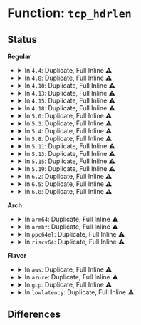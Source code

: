 # Function: <code>tcp_hdrlen</code>

## Status
<b>Regular</b>
<ul>
<li>
<details>
<summary>In <code>4.4</code>: Duplicate, Full Inline ⚠️</summary>

**Collision:** Static Duplication

**Inline:** Full

**Transformation:** False

**Instances:**

```
In net/core/skbuff.c (ffffffff8170539a)
Location: include/linux/tcp.h:32
Inline: True
Inline callers:
  - net/core/skbuff.c:skb_gso_transport_seglen
```
```
In net/core/dev.c (ffffffff8171ce8b)
Location: include/linux/tcp.h:32
Inline: True
Inline callers:
  - net/core/dev.c:__dev_queue_xmit
```
```
In net/core/tso.c (ffffffff817340cd)
Location: include/linux/tcp.h:32
Inline: True
Inline callers:
  - net/core/tso.c:tso_build_hdr
  - net/core/tso.c:tso_build_hdr
  - net/core/tso.c:tso_start
```
```
In net/ipv4/tcp_input.c (ffffffff8176e114)
Location: include/linux/tcp.h:32
Inline: True
Inline callers:
  - net/ipv4/tcp_input.c:tcp_conn_request
```
```
In net/ipv4/tcp_ipv4.c (ffffffff8177d0ec)
Location: include/linux/tcp.h:32
Inline: True
```
```
In net/ipv4/tcp_fastopen.c (ffffffff81782aa0)
Location: include/linux/tcp.h:32
Inline: True
Inline callers:
  - net/ipv4/tcp_fastopen.c:tcp_try_fastopen
```
</details>
</li>
<li>
<details>
<summary>In <code>4.8</code>: Duplicate, Full Inline ⚠️</summary>

**Collision:** Static Duplication

**Inline:** Full

**Transformation:** False

**Instances:**

```
In net/core/skbuff.c (ffffffff8176bf6c)
Location: include/linux/tcp.h:37
Inline: True
Inline callers:
  - net/core/skbuff.c:skb_gso_transport_seglen
```
```
In net/core/dev.c (ffffffff817855d0)
Location: include/linux/tcp.h:37
Inline: True
Inline callers:
  - net/core/dev.c:__dev_queue_xmit
```
```
In net/core/tso.c (ffffffff8179fd1c)
Location: include/linux/tcp.h:37
Inline: True
Inline callers:
  - net/core/tso.c:tso_start
  - net/core/tso.c:tso_build_hdr
  - net/core/tso.c:tso_build_hdr
```
```
In net/ipv4/tcp_input.c (ffffffff817dc531)
Location: include/linux/tcp.h:37
Inline: True
Inline callers:
  - net/ipv4/tcp_input.c:tcp_conn_request
```
```
In net/ipv4/tcp_ipv4.c (ffffffff817ec048)
Location: include/linux/tcp.h:37
Inline: True
Inline callers:
  - net/ipv4/tcp_ipv4.c:tcp_v4_rcv
```
```
In net/ipv4/tcp_minisocks.c (ffffffff817ec781)
Location: include/linux/tcp.h:37
Inline: True
Inline callers:
  - net/ipv4/tcp_minisocks.c:tcp_child_process
```
```
In net/ipv4/tcp_fastopen.c (ffffffff817efc27)
Location: include/linux/tcp.h:37
Inline: True
```
```
In net/ipv6/tcp_ipv6.c (ffffffff81860bf0)
Location: include/linux/tcp.h:37
Inline: True
Inline callers:
  - net/ipv6/tcp_ipv6.c:tcp_v6_rcv
```
</details>
</li>
<li>
<details>
<summary>In <code>4.10</code>: Duplicate, Full Inline ⚠️</summary>

**Collision:** Static Duplication

**Inline:** Full

**Transformation:** False

**Instances:**

```
In net/core/skbuff.c (ffffffff8179914c)
Location: include/linux/tcp.h:38
Inline: True
Inline callers:
  - net/core/skbuff.c:skb_gso_transport_seglen
```
```
In net/core/dev.c (ffffffff817b2be0)
Location: include/linux/tcp.h:38
Inline: True
Inline callers:
  - net/core/dev.c:__dev_queue_xmit
```
```
In net/core/tso.c (ffffffff817ce6ec)
Location: include/linux/tcp.h:38
Inline: True
Inline callers:
  - net/core/tso.c:tso_start
  - net/core/tso.c:tso_build_hdr
  - net/core/tso.c:tso_build_hdr
```
```
In net/ipv4/tcp_input.c (ffffffff8180c5ff)
Location: include/linux/tcp.h:38
Inline: True
Inline callers:
  - net/ipv4/tcp_input.c:tcp_conn_request
```
```
In net/ipv4/tcp_ipv4.c (ffffffff8181c9d0)
Location: include/linux/tcp.h:38
Inline: True
Inline callers:
  - net/ipv4/tcp_ipv4.c:tcp_v4_rcv
```
```
In net/ipv4/tcp_minisocks.c (ffffffff8181d071)
Location: include/linux/tcp.h:38
Inline: True
Inline callers:
  - net/ipv4/tcp_minisocks.c:tcp_child_process
```
```
In net/ipv4/tcp_fastopen.c (ffffffff81820637)
Location: include/linux/tcp.h:38
Inline: True
```
```
In net/ipv6/tcp_ipv6.c (ffffffff81892bbc)
Location: include/linux/tcp.h:38
Inline: True
Inline callers:
  - net/ipv6/tcp_ipv6.c:tcp_v6_rcv
```
</details>
</li>
<li>
<details>
<summary>In <code>4.13</code>: Duplicate, Full Inline ⚠️</summary>

**Collision:** Static Duplication

**Inline:** Full

**Transformation:** False

**Instances:**

```
In net/core/skbuff.c (ffffffff817b7722)
Location: include/linux/tcp.h:38
Inline: True
Inline callers:
  - net/core/skbuff.c:skb_gso_transport_seglen
```
```
In net/core/dev.c (ffffffff817d03ef)
Location: include/linux/tcp.h:38
Inline: True
Inline callers:
  - net/core/dev.c:__dev_queue_xmit
```
```
In net/core/tso.c (ffffffff817edb9c)
Location: include/linux/tcp.h:38
Inline: True
Inline callers:
  - net/core/tso.c:tso_start
  - net/core/tso.c:tso_build_hdr
  - net/core/tso.c:tso_build_hdr
```
```
In net/ipv4/tcp_input.c (ffffffff8182c53b)
Location: include/linux/tcp.h:38
Inline: True
Inline callers:
  - net/ipv4/tcp_input.c:tcp_conn_request
```
```
In net/ipv4/tcp_ipv4.c (ffffffff8183d1c5)
Location: include/linux/tcp.h:38
Inline: True
Inline callers:
  - net/ipv4/tcp_ipv4.c:tcp_v4_rcv
```
```
In net/ipv4/tcp_minisocks.c (ffffffff8183d88d)
Location: include/linux/tcp.h:38
Inline: True
Inline callers:
  - net/ipv4/tcp_minisocks.c:tcp_child_process
```
```
In net/ipv4/tcp_fastopen.c (ffffffff81840b47)
Location: include/linux/tcp.h:38
Inline: True
```
```
In net/ipv6/tcp_ipv6.c (ffffffff818b91a9)
Location: include/linux/tcp.h:38
Inline: True
Inline callers:
  - net/ipv6/tcp_ipv6.c:tcp_v6_rcv
```
</details>
</li>
<li>
<details>
<summary>In <code>4.15</code>: Duplicate, Full Inline ⚠️</summary>

**Collision:** Static Duplication

**Inline:** Full

**Transformation:** False

**Instances:**

```
In net/core/skbuff.c (ffffffff8182fde2)
Location: include/linux/tcp.h:38
Inline: True
Inline callers:
  - net/core/skbuff.c:skb_gso_transport_seglen
```
```
In net/core/tso.c (ffffffff81869ddc)
Location: include/linux/tcp.h:38
Inline: True
Inline callers:
  - net/core/tso.c:tso_start
  - net/core/tso.c:tso_build_hdr
  - net/core/tso.c:tso_build_hdr
```
```
In net/ipv4/tcp_input.c (ffffffff818ab40e)
Location: include/linux/tcp.h:38
Inline: True
Inline callers:
  - net/ipv4/tcp_input.c:tcp_conn_request
```
```
In net/ipv4/tcp_ipv4.c (ffffffff818bc9b0)
Location: include/linux/tcp.h:38
Inline: True
Inline callers:
  - net/ipv4/tcp_ipv4.c:tcp_v4_rcv
```
```
In net/ipv4/tcp_minisocks.c (ffffffff818bcf9d)
Location: include/linux/tcp.h:38
Inline: True
Inline callers:
  - net/ipv4/tcp_minisocks.c:tcp_child_process
```
```
In net/ipv4/tcp_fastopen.c (ffffffff818c02b7)
Location: include/linux/tcp.h:38
Inline: True
```
```
In net/ipv6/tcp_ipv6.c (ffffffff8193c0f5)
Location: include/linux/tcp.h:38
Inline: True
Inline callers:
  - net/ipv6/tcp_ipv6.c:tcp_v6_rcv
```
</details>
</li>
<li>
<details>
<summary>In <code>4.18</code>: Duplicate, Full Inline ⚠️</summary>

**Collision:** Static Duplication

**Inline:** Full

**Transformation:** False

**Instances:**

```
In net/core/skbuff.c (ffffffff8187a462)
Location: include/linux/tcp.h:38
Inline: True
Inline callers:
  - net/core/skbuff.c:skb_gso_transport_seglen
```
```
In net/core/tso.c (ffffffff818b9aa9)
Location: include/linux/tcp.h:38
Inline: True
Inline callers:
  - net/core/tso.c:tso_start
  - net/core/tso.c:tso_build_hdr
  - net/core/tso.c:tso_build_hdr
```
```
In net/ipv4/tcp_input.c (ffffffff8190085e)
Location: include/linux/tcp.h:38
Inline: True
Inline callers:
  - net/ipv4/tcp_input.c:tcp_conn_request
```
```
In net/ipv4/tcp_ipv4.c (ffffffff819124ef)
Location: include/linux/tcp.h:38
Inline: True
Inline callers:
  - net/ipv4/tcp_ipv4.c:tcp_v4_rcv
```
```
In net/ipv4/tcp_minisocks.c (ffffffff81912dfe)
Location: include/linux/tcp.h:38
Inline: True
Inline callers:
  - net/ipv4/tcp_minisocks.c:tcp_child_process
```
```
In net/ipv4/tcp_fastopen.c (ffffffff81915e1c)
Location: include/linux/tcp.h:38
Inline: True
```
```
In net/ipv6/tcp_ipv6.c (ffffffff819954e6)
Location: include/linux/tcp.h:38
Inline: True
Inline callers:
  - net/ipv6/tcp_ipv6.c:tcp_v6_rcv
```
</details>
</li>
<li>
<details>
<summary>In <code>5.0</code>: Duplicate, Full Inline ⚠️</summary>

**Collision:** Static Duplication

**Inline:** Full

**Transformation:** False

**Instances:**

```
In net/core/skbuff.c (ffffffff8189b072)
Location: include/linux/tcp.h:38
Inline: True
Inline callers:
  - net/core/skbuff.c:skb_gso_transport_seglen
```
```
In net/core/tso.c (ffffffff818e0869)
Location: include/linux/tcp.h:38
Inline: True
Inline callers:
  - net/core/tso.c:tso_start
  - net/core/tso.c:tso_build_hdr
  - net/core/tso.c:tso_build_hdr
```
```
In net/ipv4/tcp_input.c (ffffffff8192ed24)
Location: include/linux/tcp.h:38
Inline: True
Inline callers:
  - net/ipv4/tcp_input.c:tcp_conn_request
```
```
In net/ipv4/tcp_ipv4.c (ffffffff81940cc9)
Location: include/linux/tcp.h:38
Inline: True
Inline callers:
  - net/ipv4/tcp_ipv4.c:tcp_v4_rcv
```
```
In net/ipv4/tcp_minisocks.c (ffffffff819415be)
Location: include/linux/tcp.h:38
Inline: True
Inline callers:
  - net/ipv4/tcp_minisocks.c:tcp_child_process
```
```
In net/ipv4/tcp_fastopen.c (ffffffff819445c9)
Location: include/linux/tcp.h:38
Inline: True
```
```
In net/ipv6/tcp_ipv6.c (ffffffff819cbdcb)
Location: include/linux/tcp.h:38
Inline: True
Inline callers:
  - net/ipv6/tcp_ipv6.c:tcp_v6_rcv
```
</details>
</li>
<li>
<details>
<summary>In <code>5.3</code>: Duplicate, Full Inline ⚠️</summary>

**Collision:** Static Duplication

**Inline:** Full

**Transformation:** False

**Instances:**

```
In net/core/skbuff.c (ffffffff818e5752)
Location: include/linux/tcp.h:34
Inline: True
Inline callers:
  - net/core/skbuff.c:skb_gso_transport_seglen
```
```
In net/core/tso.c (ffffffff8192eef9)
Location: include/linux/tcp.h:34
Inline: True
Inline callers:
  - net/core/tso.c:tso_start
  - net/core/tso.c:tso_build_hdr
  - net/core/tso.c:tso_build_hdr
```
```
In net/ipv4/tcp_input.c (ffffffff8198deeb)
Location: include/linux/tcp.h:34
Inline: True
Inline callers:
  - net/ipv4/tcp_input.c:tcp_reqsk_record_syn
```
```
In net/ipv4/tcp_ipv4.c (ffffffff819a52a3)
Location: include/linux/tcp.h:34
Inline: True
Inline callers:
  - net/ipv4/tcp_ipv4.c:tcp_v4_rcv
```
```
In net/ipv4/tcp_minisocks.c (ffffffff819a5bb8)
Location: include/linux/tcp.h:34
Inline: True
Inline callers:
  - net/ipv4/tcp_minisocks.c:tcp_child_process
```
```
In net/ipv4/tcp_fastopen.c (ffffffff819a8bb9)
Location: include/linux/tcp.h:34
Inline: True
```
```
In net/ipv6/tcp_ipv6.c (ffffffff81a3a8be)
Location: include/linux/tcp.h:34
Inline: True
Inline callers:
  - net/ipv6/tcp_ipv6.c:tcp_v6_rcv
```
</details>
</li>
<li>
<details>
<summary>In <code>5.4</code>: Duplicate, Full Inline ⚠️</summary>

**Collision:** Static Duplication

**Inline:** Full

**Transformation:** False

**Instances:**

```
In net/core/skbuff.c (ffffffff819178a2)
Location: include/linux/tcp.h:34
Inline: True
Inline callers:
  - net/core/skbuff.c:skb_gso_transport_seglen
```
```
In net/core/tso.c (ffffffff81961169)
Location: include/linux/tcp.h:34
Inline: True
Inline callers:
  - net/core/tso.c:tso_start
  - net/core/tso.c:tso_build_hdr
  - net/core/tso.c:tso_build_hdr
```
```
In net/ipv4/tcp_input.c (ffffffff819c4abb)
Location: include/linux/tcp.h:34
Inline: True
Inline callers:
  - net/ipv4/tcp_input.c:tcp_reqsk_record_syn
```
```
In net/ipv4/tcp_ipv4.c (ffffffff819dbf99)
Location: include/linux/tcp.h:34
Inline: True
Inline callers:
  - net/ipv4/tcp_ipv4.c:tcp_v4_rcv
```
```
In net/ipv4/tcp_minisocks.c (ffffffff819dc978)
Location: include/linux/tcp.h:34
Inline: True
Inline callers:
  - net/ipv4/tcp_minisocks.c:tcp_child_process
```
```
In net/ipv4/tcp_fastopen.c (ffffffff819df859)
Location: include/linux/tcp.h:34
Inline: True
```
```
In net/ipv6/tcp_ipv6.c (ffffffff81a71461)
Location: include/linux/tcp.h:34
Inline: True
Inline callers:
  - net/ipv6/tcp_ipv6.c:tcp_v6_rcv
```
</details>
</li>
<li>
<details>
<summary>In <code>5.8</code>: Duplicate, Full Inline ⚠️</summary>

**Collision:** Static Duplication

**Inline:** Full

**Transformation:** False

**Instances:**

```
In net/core/skbuff.c (ffffffff819e9ee2)
Location: include/linux/tcp.h:34
Inline: True
Inline callers:
  - net/core/skbuff.c:skb_gso_transport_seglen
```
```
In net/core/tso.c (ffffffff81a3467c)
Location: include/linux/tcp.h:34
Inline: True
Inline callers:
  - net/core/tso.c:tso_start
  - net/core/tso.c:tso_build_hdr
  - net/core/tso.c:tso_build_hdr
```
```
In net/ipv4/tcp_input.c (ffffffff81aaff77)
Location: include/linux/tcp.h:34
Inline: True
Inline callers:
  - net/ipv4/tcp_input.c:tcp_reqsk_record_syn
```
```
In net/ipv4/tcp_ipv4.c (ffffffff81ac90dc)
Location: include/linux/tcp.h:34
Inline: True
Inline callers:
  - net/ipv4/tcp_ipv4.c:tcp_v4_rcv
```
```
In net/ipv4/tcp_minisocks.c (ffffffff81ac9a48)
Location: include/linux/tcp.h:34
Inline: True
Inline callers:
  - net/ipv4/tcp_minisocks.c:tcp_child_process
```
```
In net/ipv4/tcp_fastopen.c (ffffffff81acccfb)
Location: include/linux/tcp.h:34
Inline: True
```
```
In net/ipv6/tcp_ipv6.c (ffffffff81b6ad6a)
Location: include/linux/tcp.h:34
Inline: True
Inline callers:
  - net/ipv6/tcp_ipv6.c:tcp_v6_rcv
```
</details>
</li>
<li>
<details>
<summary>In <code>5.11</code>: Duplicate, Full Inline ⚠️</summary>

**Collision:** Static Duplication

**Inline:** Full

**Transformation:** False

**Instances:**

```
In net/core/skbuff.c (ffffffff819e9c82)
Location: include/linux/tcp.h:34
Inline: True
Inline callers:
  - net/core/skbuff.c:skb_gso_transport_seglen
```
```
In net/core/filter.c (ffffffff81a2c6ea)
Location: include/linux/tcp.h:34
Inline: True
```
```
In net/core/tso.c (ffffffff81a36a49)
Location: include/linux/tcp.h:34
Inline: True
Inline callers:
  - net/core/tso.c:tso_start
```
```
In net/ipv4/tcp_input.c (ffffffff81abafc1)
Location: include/linux/tcp.h:34
Inline: True
Inline callers:
  - net/ipv4/tcp_input.c:tcp_reqsk_record_syn
  - net/ipv4/tcp_input.c:tcp_reqsk_record_syn
  - net/ipv4/tcp_input.c:tcp_init_transfer
  - net/ipv4/tcp_input.c:tcp_validate_incoming
```
```
In net/ipv4/tcp_output.c (ffffffff81ac75a3)
Location: include/linux/tcp.h:34
Inline: True
```
```
In net/ipv4/tcp_ipv4.c (ffffffff81ad507c)
Location: include/linux/tcp.h:34
Inline: True
Inline callers:
  - net/ipv4/tcp_ipv4.c:tcp_v4_rcv
```
```
In net/ipv4/tcp_minisocks.c (ffffffff81ad5998)
Location: include/linux/tcp.h:34
Inline: True
Inline callers:
  - net/ipv4/tcp_minisocks.c:tcp_child_process
```
```
In net/ipv4/tcp_fastopen.c (ffffffff81ad8cfb)
Location: include/linux/tcp.h:34
Inline: True
```
```
In net/ipv6/tcp_ipv6.c (ffffffff81b797fd)
Location: include/linux/tcp.h:34
Inline: True
Inline callers:
  - net/ipv6/tcp_ipv6.c:tcp_v6_rcv
```
</details>
</li>
<li>
<details>
<summary>In <code>5.13</code>: Duplicate, Full Inline ⚠️</summary>

**Collision:** Static Duplication

**Inline:** Full

**Transformation:** False

**Instances:**

```
In net/core/skbuff.c (ffffffff819cfdc4)
Location: include/linux/tcp.h:34
Inline: True
Inline callers:
  - net/core/skbuff.c:skb_gso_transport_seglen
```
```
In net/core/filter.c (ffffffff81a13c9a)
Location: include/linux/tcp.h:34
Inline: True
```
```
In net/core/tso.c (ffffffff81a1dbc4)
Location: include/linux/tcp.h:34
Inline: True
Inline callers:
  - net/core/tso.c:tso_start
```
```
In net/ipv4/tcp_input.c (ffffffff81aa5f81)
Location: include/linux/tcp.h:34
Inline: True
Inline callers:
  - net/ipv4/tcp_input.c:tcp_reqsk_record_syn
  - net/ipv4/tcp_input.c:tcp_reqsk_record_syn
  - net/ipv4/tcp_input.c:tcp_init_transfer
  - net/ipv4/tcp_input.c:tcp_validate_incoming
```
```
In net/ipv4/tcp_output.c (ffffffff81ab25c2)
Location: include/linux/tcp.h:34
Inline: True
```
```
In net/ipv4/tcp_ipv4.c (ffffffff81ac00fe)
Location: include/linux/tcp.h:34
Inline: True
Inline callers:
  - net/ipv4/tcp_ipv4.c:tcp_v4_rcv
```
```
In net/ipv4/tcp_minisocks.c (ffffffff81ac09f7)
Location: include/linux/tcp.h:34
Inline: True
Inline callers:
  - net/ipv4/tcp_minisocks.c:tcp_child_process
```
```
In net/ipv4/tcp_fastopen.c (ffffffff81ac3d6a)
Location: include/linux/tcp.h:34
Inline: True
```
```
In net/ipv6/tcp_ipv6.c (ffffffff81b68317)
Location: include/linux/tcp.h:34
Inline: True
Inline callers:
  - net/ipv6/tcp_ipv6.c:tcp_v6_rcv
```
</details>
</li>
<li>
<details>
<summary>In <code>5.15</code>: Duplicate, Full Inline ⚠️</summary>

**Collision:** Static Duplication

**Inline:** Full

**Transformation:** False

**Instances:**

```
In net/core/skbuff.c (ffffffff81a7f7f4)
Location: include/linux/tcp.h:34
Inline: True
Inline callers:
  - net/core/skbuff.c:skb_gso_transport_seglen
```
```
In net/core/filter.c (ffffffff81ac575a)
Location: include/linux/tcp.h:34
Inline: True
```
```
In net/core/tso.c (ffffffff81ad1664)
Location: include/linux/tcp.h:34
Inline: True
Inline callers:
  - net/core/tso.c:tso_start
```
```
In net/ipv4/tcp_input.c (ffffffff81b62361)
Location: include/linux/tcp.h:34
Inline: True
Inline callers:
  - net/ipv4/tcp_input.c:tcp_reqsk_record_syn
  - net/ipv4/tcp_input.c:tcp_reqsk_record_syn
  - net/ipv4/tcp_input.c:tcp_init_transfer
  - net/ipv4/tcp_input.c:tcp_validate_incoming
```
```
In net/ipv4/tcp_output.c (ffffffff81b6f462)
Location: include/linux/tcp.h:34
Inline: True
```
```
In net/ipv4/tcp_ipv4.c (ffffffff81b7dd6e)
Location: include/linux/tcp.h:34
Inline: True
Inline callers:
  - net/ipv4/tcp_ipv4.c:tcp_v4_rcv
```
```
In net/ipv4/tcp_minisocks.c (ffffffff81b7e3b7)
Location: include/linux/tcp.h:34
Inline: True
Inline callers:
  - net/ipv4/tcp_minisocks.c:tcp_child_process
```
```
In net/ipv4/tcp_fastopen.c (ffffffff81b823fa)
Location: include/linux/tcp.h:34
Inline: True
```
```
In net/ipv6/tcp_ipv6.c (ffffffff81c30017)
Location: include/linux/tcp.h:34
Inline: True
Inline callers:
  - net/ipv6/tcp_ipv6.c:tcp_v6_rcv
```
</details>
</li>
<li>
<details>
<summary>In <code>5.19</code>: Duplicate, Full Inline ⚠️</summary>

**Collision:** Static Duplication

**Inline:** Full

**Transformation:** False

**Instances:**

```
In net/core/skbuff.c (ffffffff81bf3c43)
Location: include/linux/tcp.h:34
Inline: True
Inline callers:
  - net/core/skbuff.c:skb_gso_transport_seglen
```
```
In net/core/filter.c (ffffffff81c4128f)
Location: include/linux/tcp.h:34
Inline: True
```
```
In net/core/tso.c (ffffffff81c4ef69)
Location: include/linux/tcp.h:34
Inline: True
Inline callers:
  - net/core/tso.c:tso_start
```
```
In net/ipv4/tcp_input.c (ffffffff81cf15f1)
Location: include/linux/tcp.h:34
Inline: True
Inline callers:
  - net/ipv4/tcp_input.c:tcp_reqsk_record_syn
  - net/ipv4/tcp_input.c:tcp_reqsk_record_syn
  - net/ipv4/tcp_input.c:tcp_init_transfer
  - net/ipv4/tcp_input.c:tcp_validate_incoming
```
```
In net/ipv4/tcp_output.c (ffffffff81cfeb12)
Location: include/linux/tcp.h:34
Inline: True
```
```
In net/ipv4/tcp_ipv4.c (ffffffff81d0dd7f)
Location: include/linux/tcp.h:34
Inline: True
Inline callers:
  - net/ipv4/tcp_ipv4.c:tcp_v4_rcv
```
```
In net/ipv4/tcp_minisocks.c (ffffffff81d0e335)
Location: include/linux/tcp.h:34
Inline: True
Inline callers:
  - net/ipv4/tcp_minisocks.c:tcp_child_process
```
```
In net/ipv4/tcp_fastopen.c (ffffffff81d128fa)
Location: include/linux/tcp.h:34
Inline: True
```
```
In net/ipv6/tcp_ipv6.c (ffffffff81dcd3c8)
Location: include/linux/tcp.h:34
Inline: True
Inline callers:
  - net/ipv6/tcp_ipv6.c:tcp_v6_rcv
```
</details>
</li>
<li>
<details>
<summary>In <code>6.2</code>: Duplicate, Full Inline ⚠️</summary>

**Collision:** Static Duplication

**Inline:** Full

**Transformation:** False

**Instances:**

```
In net/core/skbuff.c (ffffffff81da19a3)
Location: include/linux/tcp.h:34
Inline: True
Inline callers:
  - net/core/skbuff.c:skb_gso_transport_seglen
```
```
In net/core/filter.c (ffffffff81df69ef)
Location: include/linux/tcp.h:34
Inline: True
```
```
In net/core/tso.c (ffffffff81e04019)
Location: include/linux/tcp.h:34
Inline: True
Inline callers:
  - net/core/tso.c:tso_start
```
```
In net/ipv4/tcp_input.c (ffffffff81eb5df1)
Location: include/linux/tcp.h:34
Inline: True
Inline callers:
  - net/ipv4/tcp_input.c:tcp_reqsk_record_syn
  - net/ipv4/tcp_input.c:tcp_reqsk_record_syn
  - net/ipv4/tcp_input.c:tcp_init_transfer
  - net/ipv4/tcp_input.c:tcp_validate_incoming
```
```
In net/ipv4/tcp_output.c (ffffffff81ec3a42)
Location: include/linux/tcp.h:34
Inline: True
```
```
In net/ipv4/tcp_ipv4.c (ffffffff81ed372b)
Location: include/linux/tcp.h:34
Inline: True
Inline callers:
  - net/ipv4/tcp_ipv4.c:tcp_v4_rcv
```
```
In net/ipv4/tcp_minisocks.c (ffffffff81ed3de5)
Location: include/linux/tcp.h:34
Inline: True
Inline callers:
  - net/ipv4/tcp_minisocks.c:tcp_child_process
```
```
In net/ipv4/tcp_fastopen.c (ffffffff81ed873a)
Location: include/linux/tcp.h:34
Inline: True
```
```
In net/ipv6/tcp_ipv6.c (ffffffff81f9e4ae)
Location: include/linux/tcp.h:34
Inline: True
Inline callers:
  - net/ipv6/tcp_ipv6.c:tcp_v6_rcv
```
</details>
</li>
<li>
<details>
<summary>In <code>6.5</code>: Duplicate, Full Inline ⚠️</summary>

**Collision:** Static Duplication

**Inline:** Full

**Transformation:** False

**Instances:**

```
In net/core/filter.c (ffffffff81e6869f)
Location: include/linux/tcp.h:34
Inline: True
```
```
In net/core/tso.c (ffffffff81e768b8)
Location: include/linux/tcp.h:34
Inline: True
Inline callers:
  - net/core/tso.c:tso_start
```
```
In net/core/gso.c (ffffffff81e7d463)
Location: include/linux/tcp.h:34
Inline: True
Inline callers:
  - net/core/gso.c:skb_gso_transport_seglen
```
```
In net/ipv4/tcp_input.c (ffffffff81f14211)
Location: include/linux/tcp.h:34
Inline: True
Inline callers:
  - net/ipv4/tcp_input.c:tcp_reqsk_record_syn
  - net/ipv4/tcp_input.c:tcp_reqsk_record_syn
  - net/ipv4/tcp_input.c:tcp_init_transfer
  - net/ipv4/tcp_input.c:tcp_validate_incoming
```
```
In net/ipv4/tcp_output.c (ffffffff81f21c82)
Location: include/linux/tcp.h:34
Inline: True
```
```
In net/ipv4/tcp_ipv4.c (ffffffff81f32437)
Location: include/linux/tcp.h:34
Inline: True
Inline callers:
  - net/ipv4/tcp_ipv4.c:tcp_v4_rcv
```
```
In net/ipv4/tcp_minisocks.c (ffffffff81f32dd9)
Location: include/linux/tcp.h:34
Inline: True
Inline callers:
  - net/ipv4/tcp_minisocks.c:tcp_child_process
```
```
In net/ipv4/tcp_fastopen.c (ffffffff81f3784a)
Location: include/linux/tcp.h:34
Inline: True
```
```
In net/ipv6/tcp_ipv6.c (ffffffff81ffef54)
Location: include/linux/tcp.h:34
Inline: True
Inline callers:
  - net/ipv6/tcp_ipv6.c:tcp_v6_rcv
```
</details>
</li>
<li>
<details>
<summary>In <code>6.8</code>: Duplicate, Full Inline ⚠️</summary>

**Collision:** Static Duplication

**Inline:** Full

**Transformation:** False

**Instances:**

```
In net/core/filter.c (ffffffff81f2786f)
Location: include/linux/tcp.h:34
Inline: True
```
```
In net/core/tso.c (ffffffff81f3687b)
Location: include/linux/tcp.h:34
Inline: True
Inline callers:
  - net/core/tso.c:tso_start
```
```
In net/core/gso.c (ffffffff81f3e3e3)
Location: include/linux/tcp.h:34
Inline: True
Inline callers:
  - net/core/gso.c:skb_gso_transport_seglen
```
```
In net/ipv4/tcp_input.c (ffffffff81fd86f1)
Location: include/linux/tcp.h:34
Inline: True
Inline callers:
  - net/ipv4/tcp_input.c:tcp_reqsk_record_syn
  - net/ipv4/tcp_input.c:tcp_reqsk_record_syn
  - net/ipv4/tcp_input.c:tcp_init_transfer
  - net/ipv4/tcp_input.c:tcp_validate_incoming
```
```
In net/ipv4/tcp_output.c (ffffffff81fe5c22)
Location: include/linux/tcp.h:34
Inline: True
```
```
In net/ipv4/tcp_ipv4.c (ffffffff81ff8402)
Location: include/linux/tcp.h:34
Inline: True
Inline callers:
  - net/ipv4/tcp_ipv4.c:tcp_v4_rcv
```
```
In net/ipv4/tcp_minisocks.c (ffffffff81ff8f29)
Location: include/linux/tcp.h:34
Inline: True
Inline callers:
  - net/ipv4/tcp_minisocks.c:tcp_child_process
```
```
In net/ipv4/tcp_fastopen.c (ffffffff81ffd91a)
Location: include/linux/tcp.h:34
Inline: True
```
```
In net/ipv6/tcp_ipv6.c (ffffffff820cdc91)
Location: include/linux/tcp.h:34
Inline: True
Inline callers:
  - net/ipv6/tcp_ipv6.c:tcp_v6_rcv
```
</details>
</li>
</ul>
<b>Arch</b>
<ul>
<li>
<details>
<summary>In <code>arm64</code>: Duplicate, Full Inline ⚠️</summary>

**Collision:** Static Duplication

**Inline:** Full

**Transformation:** False

**Instances:**

```
In drivers/net/ethernet/freescale/fec_main.c (ffff8000109eb5ec)
Location: include/linux/tcp.h:34
Inline: True
Inline callers:
  - drivers/net/ethernet/freescale/fec_main.c:fec_enet_txq_submit_tso
  - drivers/net/ethernet/freescale/fec_main.c:fec_enet_txq_submit_tso
```
```
In net/core/skbuff.c (ffff800010bb0c44)
Location: include/linux/tcp.h:34
Inline: True
Inline callers:
  - net/core/skbuff.c:skb_gso_transport_seglen
```
```
In net/core/tso.c (ffff800010c04a3c)
Location: include/linux/tcp.h:34
Inline: True
Inline callers:
  - net/core/tso.c:tso_start
  - net/core/tso.c:tso_build_hdr
  - net/core/tso.c:tso_build_hdr
```
```
In net/ipv4/tcp_input.c (ffff800010c7abb4)
Location: include/linux/tcp.h:34
Inline: True
Inline callers:
  - net/ipv4/tcp_input.c:tcp_conn_request
```
```
In net/ipv4/tcp_ipv4.c (ffff800010c8f244)
Location: include/linux/tcp.h:34
Inline: True
Inline callers:
  - net/ipv4/tcp_ipv4.c:tcp_v4_rcv
```
```
In net/ipv4/tcp_minisocks.c (ffff800010c8f8dc)
Location: include/linux/tcp.h:34
Inline: True
Inline callers:
  - net/ipv4/tcp_minisocks.c:tcp_child_process
```
```
In net/ipv4/tcp_fastopen.c (ffff800010c933d4)
Location: include/linux/tcp.h:34
Inline: True
```
```
In net/ipv6/tcp_ipv6.c (ffff800010d39868)
Location: include/linux/tcp.h:34
Inline: True
Inline callers:
  - net/ipv6/tcp_ipv6.c:tcp_v6_rcv
```
</details>
</li>
<li>
<details>
<summary>In <code>armhf</code>: Duplicate, Full Inline ⚠️</summary>

**Collision:** Static Duplication

**Inline:** Full

**Transformation:** False

**Instances:**

```
In drivers/net/ethernet/freescale/fec_main.c (c0acd8e8)
Location: include/linux/tcp.h:34
Inline: True
Inline callers:
  - drivers/net/ethernet/freescale/fec_main.c:fec_enet_txq_submit_tso
  - drivers/net/ethernet/freescale/fec_main.c:fec_enet_txq_submit_tso
```
```
In net/core/skbuff.c (c0ccdfcc)
Location: include/linux/tcp.h:34
Inline: True
Inline callers:
  - net/core/skbuff.c:skb_gso_transport_seglen
```
```
In net/core/tso.c (c0d1dea0)
Location: include/linux/tcp.h:34
Inline: True
Inline callers:
  - net/core/tso.c:tso_start
  - net/core/tso.c:tso_build_hdr
  - net/core/tso.c:tso_build_hdr
```
```
In net/ipv4/tcp_input.c (c0d88234)
Location: include/linux/tcp.h:34
Inline: True
Inline callers:
  - net/ipv4/tcp_input.c:tcp_conn_request
```
```
In net/ipv4/tcp_ipv4.c (c0d9e184)
Location: include/linux/tcp.h:34
Inline: True
Inline callers:
  - net/ipv4/tcp_ipv4.c:tcp_v4_rcv
```
```
In net/ipv4/tcp_minisocks.c (c0d9e99c)
Location: include/linux/tcp.h:34
Inline: True
Inline callers:
  - net/ipv4/tcp_minisocks.c:tcp_child_process
```
```
In net/ipv4/tcp_fastopen.c (c0da1bcc)
Location: include/linux/tcp.h:34
Inline: True
```
```
In net/ipv6/tcp_ipv6.c (c0e3c378)
Location: include/linux/tcp.h:34
Inline: True
Inline callers:
  - net/ipv6/tcp_ipv6.c:tcp_v6_rcv
```
</details>
</li>
<li>
<details>
<summary>In <code>ppc64el</code>: Duplicate, Full Inline ⚠️</summary>

**Collision:** Static Duplication

**Inline:** Full

**Transformation:** False

**Instances:**

```
In net/core/skbuff.c (c000000000c86e58)
Location: include/linux/tcp.h:34
Inline: True
Inline callers:
  - net/core/skbuff.c:skb_gso_transport_seglen
```
```
In net/core/tso.c (c000000000cee9e8)
Location: include/linux/tcp.h:34
Inline: True
Inline callers:
  - net/core/tso.c:tso_start
  - net/core/tso.c:tso_build_hdr
  - net/core/tso.c:tso_build_hdr
```
```
In net/ipv4/tcp_input.c (c000000000d7f930)
Location: include/linux/tcp.h:34
Inline: True
Inline callers:
  - net/ipv4/tcp_input.c:tcp_reqsk_record_syn
```
```
In net/ipv4/tcp_ipv4.c (c000000000d9dec8)
Location: include/linux/tcp.h:34
Inline: True
Inline callers:
  - net/ipv4/tcp_ipv4.c:tcp_v4_rcv
```
```
In net/ipv4/tcp_minisocks.c (c000000000d9e8f4)
Location: include/linux/tcp.h:34
Inline: True
Inline callers:
  - net/ipv4/tcp_minisocks.c:tcp_child_process
```
```
In net/ipv4/tcp_fastopen.c (c000000000da3610)
Location: include/linux/tcp.h:34
Inline: True
```
```
In net/ipv6/tcp_ipv6.c (c000000000e6cf48)
Location: include/linux/tcp.h:34
Inline: True
Inline callers:
  - net/ipv6/tcp_ipv6.c:tcp_v6_rcv
```
</details>
</li>
<li>
<details>
<summary>In <code>riscv64</code>: Duplicate, Full Inline ⚠️</summary>

**Collision:** Static Duplication

**Inline:** Full

**Transformation:** False

**Instances:**

```
In net/core/skbuff.c (ffffffe000741df6)
Location: include/linux/tcp.h:34
Inline: True
Inline callers:
  - net/core/skbuff.c:skb_gso_transport_seglen
```
```
In net/core/tso.c (ffffffe000783626)
Location: include/linux/tcp.h:34
Inline: True
Inline callers:
  - net/core/tso.c:tso_start
  - net/core/tso.c:tso_build_hdr
  - net/core/tso.c:tso_build_hdr
```
```
In net/ipv4/tcp_input.c (ffffffe0007de5b2)
Location: include/linux/tcp.h:34
Inline: True
Inline callers:
  - net/ipv4/tcp_input.c:tcp_conn_request
```
```
In net/ipv4/tcp_ipv4.c (ffffffe0007ef3d2)
Location: include/linux/tcp.h:34
Inline: True
Inline callers:
  - net/ipv4/tcp_ipv4.c:tcp_v4_rcv
```
```
In net/ipv4/tcp_minisocks.c (ffffffe0007efc04)
Location: include/linux/tcp.h:34
Inline: True
Inline callers:
  - net/ipv4/tcp_minisocks.c:tcp_child_process
```
```
In net/ipv4/tcp_fastopen.c (ffffffe0007f2914)
Location: include/linux/tcp.h:34
Inline: True
```
```
In net/ipv6/tcp_ipv6.c (ffffffe000876af8)
Location: include/linux/tcp.h:34
Inline: True
Inline callers:
  - net/ipv6/tcp_ipv6.c:tcp_v6_rcv
```
</details>
</li>
</ul>
<b>Flavor</b>
<ul>
<li>
<details>
<summary>In <code>aws</code>: Duplicate, Full Inline ⚠️</summary>

**Collision:** Static Duplication

**Inline:** Full

**Transformation:** False

**Instances:**

```
In net/core/skbuff.c (ffffffff818b78a2)
Location: include/linux/tcp.h:34
Inline: True
Inline callers:
  - net/core/skbuff.c:skb_gso_transport_seglen
```
```
In net/core/tso.c (ffffffff81901139)
Location: include/linux/tcp.h:34
Inline: True
Inline callers:
  - net/core/tso.c:tso_start
  - net/core/tso.c:tso_build_hdr
  - net/core/tso.c:tso_build_hdr
```
```
In net/ipv4/tcp_input.c (ffffffff8196492b)
Location: include/linux/tcp.h:34
Inline: True
Inline callers:
  - net/ipv4/tcp_input.c:tcp_reqsk_record_syn
```
```
In net/ipv4/tcp_ipv4.c (ffffffff8197be09)
Location: include/linux/tcp.h:34
Inline: True
Inline callers:
  - net/ipv4/tcp_ipv4.c:tcp_v4_rcv
```
```
In net/ipv4/tcp_minisocks.c (ffffffff8197c7e8)
Location: include/linux/tcp.h:34
Inline: True
Inline callers:
  - net/ipv4/tcp_minisocks.c:tcp_child_process
```
```
In net/ipv4/tcp_fastopen.c (ffffffff8197f6c9)
Location: include/linux/tcp.h:34
Inline: True
```
```
In net/ipv6/tcp_ipv6.c (ffffffff81a10af1)
Location: include/linux/tcp.h:34
Inline: True
Inline callers:
  - net/ipv6/tcp_ipv6.c:tcp_v6_rcv
```
</details>
</li>
<li>
<details>
<summary>In <code>azure</code>: Duplicate, Full Inline ⚠️</summary>

**Collision:** Static Duplication

**Inline:** Full

**Transformation:** False

**Instances:**

```
In net/core/skbuff.c (ffffffff818717f2)
Location: include/linux/tcp.h:34
Inline: True
Inline callers:
  - net/core/skbuff.c:skb_gso_transport_seglen
```
```
In net/core/tso.c (ffffffff818baf69)
Location: include/linux/tcp.h:34
Inline: True
Inline callers:
  - net/core/tso.c:tso_start
  - net/core/tso.c:tso_build_hdr
  - net/core/tso.c:tso_build_hdr
```
```
In net/ipv4/tcp_input.c (ffffffff8191e41b)
Location: include/linux/tcp.h:34
Inline: True
Inline callers:
  - net/ipv4/tcp_input.c:tcp_reqsk_record_syn
```
```
In net/ipv4/tcp_ipv4.c (ffffffff819358c9)
Location: include/linux/tcp.h:34
Inline: True
Inline callers:
  - net/ipv4/tcp_ipv4.c:tcp_v4_rcv
```
```
In net/ipv4/tcp_minisocks.c (ffffffff819362a8)
Location: include/linux/tcp.h:34
Inline: True
Inline callers:
  - net/ipv4/tcp_minisocks.c:tcp_child_process
```
```
In net/ipv4/tcp_fastopen.c (ffffffff81939189)
Location: include/linux/tcp.h:34
Inline: True
```
```
In net/ipv6/tcp_ipv6.c (ffffffff819cd8b1)
Location: include/linux/tcp.h:34
Inline: True
Inline callers:
  - net/ipv6/tcp_ipv6.c:tcp_v6_rcv
```
</details>
</li>
<li>
<details>
<summary>In <code>gcp</code>: Duplicate, Full Inline ⚠️</summary>

**Collision:** Static Duplication

**Inline:** Full

**Transformation:** False

**Instances:**

```
In net/core/skbuff.c (ffffffff819088a2)
Location: include/linux/tcp.h:34
Inline: True
Inline callers:
  - net/core/skbuff.c:skb_gso_transport_seglen
```
```
In net/core/tso.c (ffffffff81952169)
Location: include/linux/tcp.h:34
Inline: True
Inline callers:
  - net/core/tso.c:tso_start
  - net/core/tso.c:tso_build_hdr
  - net/core/tso.c:tso_build_hdr
```
```
In net/ipv4/tcp_input.c (ffffffff819cf0fb)
Location: include/linux/tcp.h:34
Inline: True
Inline callers:
  - net/ipv4/tcp_input.c:tcp_reqsk_record_syn
```
```
In net/ipv4/tcp_ipv4.c (ffffffff819e65d9)
Location: include/linux/tcp.h:34
Inline: True
Inline callers:
  - net/ipv4/tcp_ipv4.c:tcp_v4_rcv
```
```
In net/ipv4/tcp_minisocks.c (ffffffff819e6fb8)
Location: include/linux/tcp.h:34
Inline: True
Inline callers:
  - net/ipv4/tcp_minisocks.c:tcp_child_process
```
```
In net/ipv4/tcp_fastopen.c (ffffffff819e9e99)
Location: include/linux/tcp.h:34
Inline: True
```
```
In net/ipv6/tcp_ipv6.c (ffffffff81a7b571)
Location: include/linux/tcp.h:34
Inline: True
Inline callers:
  - net/ipv6/tcp_ipv6.c:tcp_v6_rcv
```
</details>
</li>
<li>
<details>
<summary>In <code>lowlatency</code>: Duplicate, Full Inline ⚠️</summary>

**Collision:** Static Duplication

**Inline:** Full

**Transformation:** False

**Instances:**

```
In net/core/skbuff.c (ffffffff81929952)
Location: include/linux/tcp.h:34
Inline: True
Inline callers:
  - net/core/skbuff.c:skb_gso_transport_seglen
```
```
In net/core/tso.c (ffffffff81973ba9)
Location: include/linux/tcp.h:34
Inline: True
Inline callers:
  - net/core/tso.c:tso_start
  - net/core/tso.c:tso_build_hdr
  - net/core/tso.c:tso_build_hdr
```
```
In net/ipv4/tcp_input.c (ffffffff819d8c8b)
Location: include/linux/tcp.h:34
Inline: True
Inline callers:
  - net/ipv4/tcp_input.c:tcp_reqsk_record_syn
```
```
In net/ipv4/tcp_ipv4.c (ffffffff819f0299)
Location: include/linux/tcp.h:34
Inline: True
Inline callers:
  - net/ipv4/tcp_ipv4.c:tcp_v4_rcv
```
```
In net/ipv4/tcp_minisocks.c (ffffffff819f0c88)
Location: include/linux/tcp.h:34
Inline: True
Inline callers:
  - net/ipv4/tcp_minisocks.c:tcp_child_process
```
```
In net/ipv4/tcp_fastopen.c (ffffffff819f3cc9)
Location: include/linux/tcp.h:34
Inline: True
```
```
In net/ipv6/tcp_ipv6.c (ffffffff81a87db1)
Location: include/linux/tcp.h:34
Inline: True
Inline callers:
  - net/ipv6/tcp_ipv6.c:tcp_v6_rcv
```
</details>
</li>
</ul>

## Differences
